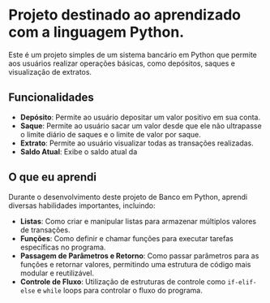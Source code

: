 # Projeto destinado ao aprendizado com a linguagem Python. 

Este é um projeto simples de um sistema bancário em Python que permite aos usuários realizar operações básicas, como depósitos, saques e visualização de extratos.

## Funcionalidades

- **Depósito**: Permite ao usuário depositar um valor positivo em sua conta.
- **Saque**: Permite ao usuário sacar um valor desde que ele não ultrapasse o limite diário de saques e o limite de valor por saque.
- **Extrato**: Permite ao usuário visualizar todas as transações realizadas.
- **Saldo Atual**: Exibe o saldo atual da 

## O que eu aprendi

Durante o desenvolvimento deste projeto de Banco em Python, aprendi diversas habilidades importantes, incluindo:

- **Listas**: Como criar e manipular listas para armazenar múltiplos valores de transações.
- **Funções**: Como definir e chamar funções para executar tarefas específicas no programa.
- **Passagem de Parâmetros e Retorno**: Como passar parâmetros para as funções e retornar valores, permitindo uma estrutura de código mais modular e reutilizável.
- **Controle de Fluxo**: Utilização de estruturas de controle como `if-elif-else` e `while` loops para controlar o fluxo do programa.

